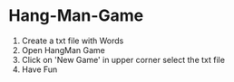 # Hang-Man-Game
1. Create a txt file with Words
2. Open HangMan Game
3. Click on 'New Game' in upper corner select the txt file
4. Have Fun
